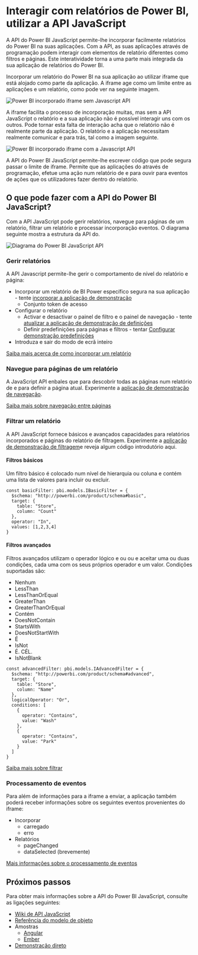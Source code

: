 <properties
   pageTitle="Interagir com relatórios de utilizar a API JavaScript | Microsoft Azure"
   description="Power BI incorporado, interagir com relatórios de utilizar a API JavaScript"
   services="power-bi-embedded"
   documentationCenter=""
   authors="guyinacube"
   manager="erikre"
   editor=""
   tags=""/>
<tags
   ms.service="power-bi-embedded"
   ms.devlang="NA"
   ms.topic="hero-article"
   ms.tgt_pltfrm="NA"
   ms.workload="powerbi"
   ms.date="10/04/2016"
   ms.author="asaxton"/>

# <a name="interact-with-power-bi-reports-using-the-javascript-api"></a>Interagir com relatórios de Power BI, utilizar a API JavaScript

A API do Power BI JavaScript permite-lhe incorporar facilmente relatórios do Power BI na suas aplicações. Com a API, as suas aplicações através de programação podem interagir com elementos de relatório diferentes como filtros e páginas. Este interatividade torna a uma parte mais integrada da sua aplicação de relatórios do Power BI.

Incorporar um relatório do Power BI na sua aplicação ao utilizar iframe que está alojado como parte da aplicação. A iframe age como um limite entre as aplicações e um relatório, como pode ver na seguinte imagem. 

![Power BI incorporado iframe sem Javascript API](media\powerbi-embedded-interact-with-reports\powerbi-embedded-interact-report-1.png)

A iframe facilita o processo de incorporação muitas, mas sem a API JavaScript o relatório e a sua aplicação não é possível interagir uns com os outros. Pode tornar esta falta de interação acha que o relatório não é realmente parte da aplicação. O relatório e a aplicação necessitam realmente comunicar e para trás, tal como a imagem seguinte.

![Power BI incorporado iframe com a Javascript API](media\powerbi-embedded-interact-with-reports\powerbi-embedded-interact-report-2.png)

A API do Power BI JavaScript permite-lhe escrever código que pode segura passar o limite de iframe. Permite que as aplicações do através de programação, efetue uma ação num relatório de e para ouvir para eventos de ações que os utilizadores fazer dentro do relatório.

## <a name="what-can-you-do-with-the-power-bi-javascript-api"></a>O que pode fazer com a API do Power BI JavaScript?
Com a API JavaScript pode gerir relatórios, navegue para páginas de um relatório, filtrar um relatório e processar incorporação eventos. O diagrama seguinte mostra a estrutura da API do.

![Diagrama do Power BI JavaScript API](media\powerbi-embedded-interact-with-reports\powerbi-embedded-interact-report-3.png)


### <a name="manage-reports"></a>Gerir relatórios
A API Javascript permite-lhe gerir o comportamento de nível do relatório e página:

- Incorporar um relatório de BI Power específico segura na sua aplicação - tente [incorporar a aplicação de demonstração](http://azure-samples.github.io/powerbi-angular-client/#/scenario1)
  - Conjunto token de acesso
- Configurar o relatório
  - Activar e desactivar o painel de filtro e o painel de navegação - tente [atualizar a aplicação de demonstração de definições](http://azure-samples.github.io/powerbi-angular-client/#/scenario6)
  - Definir predefinições para páginas e filtros - tentar [Configurar demonstração predefinições](http://azure-samples.github.io/powerbi-angular-client/#/scenario5)
- Introduza e sair do modo de ecrã inteiro

[Saiba mais acerca de como incorporar um relatório](https://github.com/Microsoft/PowerBI-JavaScript/wiki/Embedding-Basics)


### <a name="navigate-to-pages-in-a-report"></a>Navegue para páginas de um relatório
A JavaScript API enbales que para descobrir todas as páginas num relatório de e para definir a página atual. Experimente a [aplicação de demonstração de navegação](http://azure-samples.github.io/powerbi-angular-client/#/scenario3).

[Saiba mais sobre navegação entre páginas](https://github.com/Microsoft/PowerBI-JavaScript/wiki/Page-Navigation)

### <a name="filter-a-report"></a>Filtrar um relatório
A API JavaScript fornece básicos e avançados capacidades para relatórios incorporados e páginas do relatório de filtragem. Experimente a [aplicação de demonstração de filtragem](http://azure-samples.github.io/powerbi-angular-client/#/scenario4)e reveja algum código introdutório aqui.  


#### <a name="basic-filters"></a>Filtros básicos
Um filtro básico é colocado num nível de hierarquia ou coluna e contém uma lista de valores para incluir ou excluir.

```
const basicFilter: pbi.models.IBasicFilter = {
  $schema: "http://powerbi.com/product/schema#basic",
  target: {
    table: "Store",
    column: "Count"
  },
  operator: "In",
  values: [1,2,3,4]
}
```


#### <a name="advanced-filters"></a>Filtros avançados
Filtros avançados utilizam o operador lógico e ou ou e aceitar uma ou duas condições, cada uma com os seus próprios operador e um valor. Condições suportadas são:

- Nenhum
- LessThan
- LessThanOrEqual
- GreaterThan
- GreaterThanOrEqual
- Contém
- DoesNotContain
- StartsWith
- DoesNotStartWith
- É
- IsNot
- É. CÉL.
- IsNotBlank

```
const advancedFilter: pbi.models.IAdvancedFilter = {
  $schema: "http://powerbi.com/product/schema#advanced",
  target: {
    table: "Store",
    column: "Name"
  },
  logicalOperator: "Or",
  conditions: [
    {
      operator: "Contains",
      value: "Wash"
    },
    {
      operator: "Contains",
      value: "Park"
    }
  ]
}
```
[Saiba mais sobre filtrar](https://github.com/Microsoft/PowerBI-JavaScript/wiki/Filters)


### <a name="handling-events"></a>Processamento de eventos
Para além de informações para a iframe a enviar, a aplicação também poderá receber informações sobre os seguintes eventos provenientes do iframe:

- Incorporar
  - carregado
  - erro
- Relatórios
  - pageChanged
  - dataSelected (brevemente)

[Mais informações sobre o processamento de eventos](https://github.com/Microsoft/PowerBI-JavaScript/wiki/Handling-Events)


## <a name="next-steps"></a>Próximos passos
Para obter mais informações sobre a API do Power BI JavaScript, consulte as ligações seguintes:

- [Wiki de API JavaScript](https://github.com/Microsoft/PowerBI-JavaScript/wiki)
- [Referência do modelo de objeto](https://microsoft.github.io/powerbi-models/modules/_models_.html)
- Amostras
  - [Angular](http://azure-samples.github.io/powerbi-angular-client)
  - [Ember](https://github.com/Microsoft/powerbi-ember)
- [Demonstração direto](https://microsoft.github.io/PowerBI-JavaScript/demo/)
